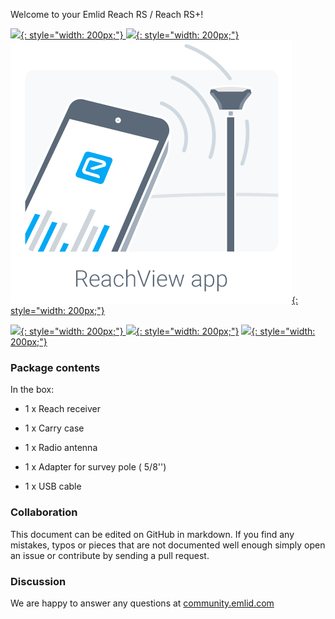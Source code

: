 Welcome to your Emlid Reach RS / Reach RS+!

  [![](img/reachrs/Quickstart.png){: style="width: 200px;"} ](quickstart.md)
  [![](img/reachrs/Tutorials.png){: style="width: 200px;"}](tutorials.md)
  [![](img/reachrs/ReachView.png){: style="width: 200px;"}](common/reachview)

  [![](img/reachrs/Placement.png){: style="width: 200px;"} ](placement.md)
  [![](img/reachrs/Power-supply.png){: style="width: 200px;"}](power-supply.md)
  [![](img/reachrs/Specs.png){: style="width: 200px;"}](specs.md)

### Package contents

In the box:

* 1 x Reach receiver

* 1 x Carry case

* 1 x Radio antenna

* 1 x Adapter for survey pole ( 5/8'')

* 1 x USB cable

### Collaboration

This document can be edited on GitHub in markdown. If you find any mistakes, typos or  pieces that are not documented well enough simply open an issue or contribute by sending a pull request.

### Discussion

We are happy to answer any questions at [community.emlid.com](http://community.emlid.com)
